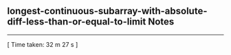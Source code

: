 <h2>longest-continuous-subarray-with-absolute-diff-less-than-or-equal-to-limit Notes</h2><hr>[ Time taken: 32 m 27 s ]